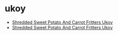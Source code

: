 # ukoy

 * [Shredded Sweet Potato And Carrot Fritters Ukoy](../../index/s/shredded-sweet-potato-and-carrot-fritters-ukoy.json)
 * [Shredded Sweet Potato And Carrot Fritters Ukoy](../../index/s/shredded-sweet-potato-and-carrot-fritters-ukoy.json)
